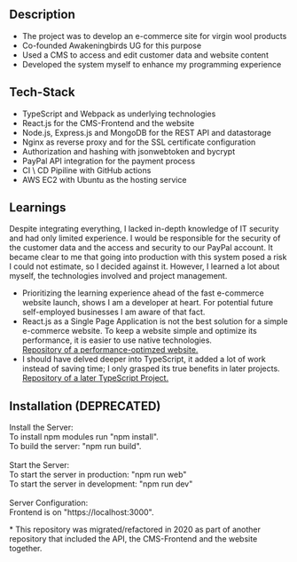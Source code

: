 ## Description
- The project was to develop an e-commerce site for virgin wool products
- Co-founded Awakeningbirds UG for this purpose
- Used a CMS to access and edit customer data and website content
- Developed the system myself to enhance my programming experience

## Tech-Stack
- TypeScript and Webpack as underlying technologies
- React.js for the CMS-Frontend and the website
- Node.js, Express.js and MongoDB for the REST API and datastorage
- Nginx as reverse proxy and for the SSL certificate configuration
- Authorization and hashing with jsonwebtoken and bycrypt
- PayPal API integration for the payment process
- CI \ CD Pipiline with GitHub actions
- AWS EC2 with Ubuntu as the hosting service

## Learnings
Despite integrating everything, I lacked in-depth knowledge of IT security and had only limited experience. I would be responsible for the security of the customer data and the access and security to our PayPal account. It became clear to me that going into production with this system posed a risk I could not estimate, so I decided against it. However, I learned a lot about myself, the technologies involved and project management.

- Prioritizing the learning experience ahead of the fast e-commerce website launch, shows I am a developer at heart. For potential future self-employed businesses I am aware of that fact. 
- React.js as a Single Page Application is not the best solution for a simple e-commerce website. To keep a website simple and optimize its performance, it is easier to use native technologies.<br> 
<a href="https://github.com/Bjarne96/webbase"><u>Repository of a performance-optimzed website.</u></a>
- I should have delved deeper into TypeScript, it added a lot of work instead of saving time; I only grasped its true benefits in later projects.<br>
<a href="https://github.com/Bjarne96/learn-with-karel"><u>Repository of a later TypeScript Project.</u></a>

## Installation (DEPRECATED)
Install the Server:<br>
To install npm modules run "npm install".<br>
To build the server: "npm run build".<br>
<br>
Start the Server:<br>
To start the server in production: "npm run web"<br>
To start the server in development: "npm run dev"<br>
<br>
Server Configuration:<br>
Frontend is on "https://localhost:3000".<br>

*&nbsp;This repository was migrated/refactored in 2020 as part of another repository that included the API, the CMS-Frontend and the website together.
